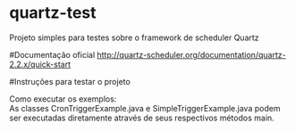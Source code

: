 # quartz-test
Projeto simples para testes sobre o framework de scheduler Quartz
<br />

#Documentação oficial
http://quartz-scheduler.org/documentation/quartz-2.2.x/quick-start
<br />

#Instruções para testar o projeto
<br />

Como executar os exemplos:
<br />
As classes CronTriggerExample.java e SimpleTriggerExample.java podem ser executadas diretamente através de seus respectivos métodos main.


